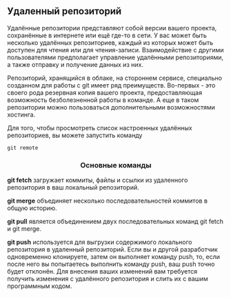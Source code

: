 ## Удаленный репозиторий 

Удалённые репозитории представляют собой версии вашего проекта, сохранённые в интернете или ещё где-то в сети. У вас может быть несколько удалённых репозиториев, каждый из которых может быть доступен для чтения или для чтения-записи. Взаимодействие с другими пользователями предполагает управление удалёнными репозиториями, а также отправку и получение данных из них.

Репозиторий, хранящийся в облаке, на стороннем сервисе, специально созданном для работы с git имеет ряд преимуществ. Во-первых - это своего рода резервная копия вашего проекта, предоставляющая возможность безболезненной работы в команде. А еще в таком репозитории можно пользоваться дополнительными возможностями хостинга.

Для того, чтобы просмотреть список настроенных удалённых репозиториев, вы можете запустить команду 
~~~ 
git remote 
~~~


 ### <center>Основные команды</center>

**git fetch** загружает коммиты, файлы и ссылки из удаленного репозитория в ваш локальный репозиторий.

**git merge** объединяет несколько последовательностей коммитов в общую историю.

**git pull** является объединением двух последовательных команд git fetch и git merge.

**git push**  используется для выгрузки содержимого локального репозитория в удаленный репозиторий. 
Если вы и другой разработчик одновременно клонируете, затем он выполняет команду push, то, если после него вы попытаетесь выполнить команду push, ваш push точно будет отклонён. Для внесения ваших изменений вам требуется получить изменения с удалённого репозитория и слить их с вашим программным кодом.